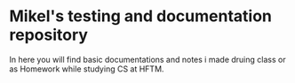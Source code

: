 # Mikel's testing and documentation repository

In here you will find basic documentations and notes i made druing class or as Homework while studying CS at HFTM.
